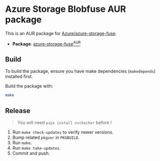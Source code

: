 # Azure Storage Blobfuse AUR package

This is an AUR package for [Azure/azure-storage-fuse](https://github.com/Azure/azure-storage-fuse).

* **Package**: [azure-storage-fuse<sup>AUR</sup>](https://aur.archlinux.org/packages/azure-storage-fuse)

## Build

To build the package, ensure you have make dependencies (`makedepends`) installed first.

Build the package with:

```sh
make
```

## Release

> You will need `pipx install nvchecker` before !

1. Run `make check-updates` to verify newer versions.
2. Bump related `pkgver` in `PKGBUILD`.
3. Run `make`.
4. Run `make take-updates`.
5. Commit and push.
